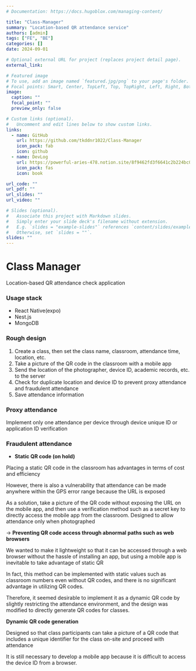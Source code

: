 ```yaml
---
# Documentation: https://docs.hugoblox.com/managing-content/

title: "Class-Manager"
summary: "Location-based QR attendance service"
authors: [admin]
tags: ["FE", "BE"]
categories: []
date: 2024-09-01

# Optional external URL for project (replaces project detail page).
external_link:

# Featured image
# To use, add an image named `featured.jpg/png` to your page's folder.
# Focal points: Smart, Center, TopLeft, Top, TopRight, Left, Right, BottomLeft, Bottom, BottomRight.
image:
  caption: ""
  focal_point: ""
  preview_only: false

# Custom links (optional).
#   Uncomment and edit lines below to show custom links.
links:
  - name: GitHub
    url: https://github.com/tkddnr1022/Class-Manager
    icon_pack: fab
    icon: github
  - name: DevLog
    url: https://powerful-aries-478.notion.site/8f9462fd3f6641c2b224bc0a5b3a12de?pvs=74
    icon_pack: fas
    icon: book

url_code: ""
url_pdf: ""
url_slides: ""
url_video: ""

# Slides (optional).
#   Associate this project with Markdown slides.
#   Simply enter your slide deck's filename without extension.
#   E.g. `slides = "example-slides"` references `content/slides/example-slides.md`.
#   Otherwise, set `slides = ""`.
slides: ""
---
```


# Class Manager

Location-based QR attendance check application

### Usage stack

- React Native(expo)
- Nest.js
- MongoDB

### Rough design

1. Create a class, then set the class name, classroom, attendance time, location, etc.
2. Take a picture of the QR code in the classroom with a mobile app
3. Send the location of the photographer, device ID, academic records, etc. to the server
4. Check for duplicate location and device ID to prevent proxy attendance and fraudulent attendance
5. Save attendance information

### Proxy attendance

Implement only one attendance per device through device unique ID or application ID verification

### Fraudulent attendance

- **Static QR code (on hold)**

Placing a static QR code in the classroom has advantages in terms of cost and efficiency

However, there is also a vulnerability that attendance can be made anywhere within the GPS error range because the URL is exposed

As a solution, take a picture of the QR code without exposing the URL on the mobile app, and then use a verification method such as a secret key to directly access the mobile app from the classroom. Designed to allow attendance only when photographed

→ **Preventing QR code access through abnormal paths such as web browsers**

We wanted to make it lightweight so that it can be accessed through a web browser without the hassle of installing an app, but using a mobile app is inevitable to take advantage of static QR

<aside>

In fact, this method can be implemented with static values ​​such as classroom numbers even without QR codes, and there is no significant advantage in utilizing QR codes.

Therefore, it seemed desirable to implement it as a dynamic QR code by slightly restricting the attendance environment, and the design was modified to directly generate QR codes for classes.

</aside>

**Dynamic QR code generation**

Designed so that class participants can take a picture of a QR code that includes a unique identifier for the class on-site and proceed with attendance

It is still necessary to develop a mobile app because it is difficult to access the device ID from a browser.